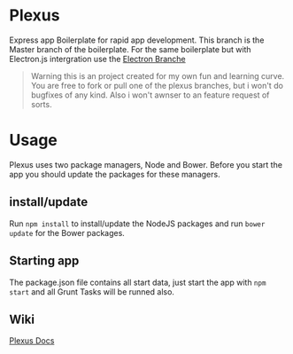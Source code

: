 # Plexus #
Express app Boilerplate for rapid app development. This branch is the Master branch of the boilerplate. For the same boilerplate but with Electron.js intergration use the [Electron Branche](https://github.com/jbstoker/Plexus/tree/master_electron "Electron Intergration")

> Warning this is an project created for my own fun and learning curve. You are free to fork or pull one of the plexus branches, but i won't do bugfixes of any kind. Also i won't awnser to an feature request of sorts.

# Usage #
Plexus uses two package managers, Node and Bower. Before you start the app you should update the packages for these managers.
## install/update ##
Run `npm install` to install/update the NodeJS packages and run `bower update` for the Bower packages.
## Starting app ##
The package.json file contains all start data, just start the app with `npm start` and all Grunt Tasks will be runned also.

## Wiki ##
[Plexus Docs](http://jbstoker.github.io/Plexus)
